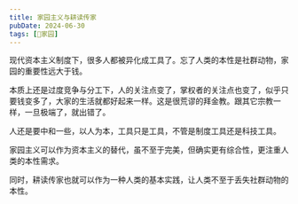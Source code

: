 ```yaml
---
title: 家园主义与耕读传家
pubDate: 2024-06-30
tags: [🏡家园]
---
```


现代资本主义制度下，很多人都被异化成工具了。忘了人类的本性是社群动物，家园的重要性远大于钱。

本质上还是过度竞争与分工下，人的关注点变了，掌权者的关注点也变了，似乎只要钱变多了，大家的生活就都好起来一样。这是很荒谬的拜金教。跟其它宗教一样，一旦极端了，就出错了。

人还是要中和一些，以人为本，工具只是工具，不管是制度工具还是科技工具。

家园主义可以作为资本主义的替代，虽不至于完美，但确实更有综合性，更注重人类的本性需求。

同时，耕读传家也就可以作为一种人类的基本实践，让人类不至于丢失社群动物的本性。
